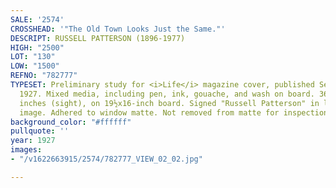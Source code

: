 ```yaml
---
SALE: '2574'
CROSSHEAD: '"The Old Town Looks Just the Same."'
DESCRIPT: RUSSELL PATTERSON (1896-1977)
HIGH: "2500"
LOT: "130"
LOW: "1500"
REFNO: "782777"
TYPESET: Preliminary study for <i>Life</i> magazine cover, published September 8,
  1927. Mixed media, including pen, ink, gouache, and wash on board. 365x280 mm; 14½x11
  inches (sight), on 19½x16-inch board. Signed "Russell Patterson" in lower right
  image. Adhered to window matte. Not removed from matte for inspection.
background_color: "#ffffff"
pullquote: ''
year: 1927
images:
- "/v1622663915/2574/782777_VIEW_02_02.jpg"

---
```

